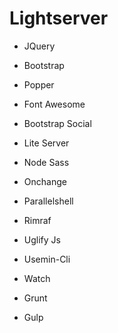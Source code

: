 # Lightserver

* JQuery

* Bootstrap

* Popper

* Font Awesome

* Bootstrap Social

* Lite Server

* Node Sass

* Onchange

* Parallelshell

* Rimraf

* Uglify Js

* Usemin-Cli

* Watch

* Grunt

* Gulp